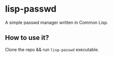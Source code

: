 # lisp-passwd
A simple passwd manager written in Common Lisp. <br>

## How to use it?
Clone the repo && run `lisp-passwd` executable.

